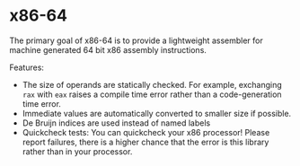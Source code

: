 # x86-64

The primary goal of x86-64 is to provide a lightweight assembler for machine generated 64 bit x86 assembly instructions.

Features:

-   The size of operands are statically checked. For example, exchanging `rax` with `eax` raises a compile time error rather than a code-generation time error.
-   Immediate values are automatically converted to smaller size if possible.
-   De Bruijn indices are used instead of named labels
-   Quickcheck tests: You can quickcheck your x86 processor! Please report failures, there is a higher chance that the error is this library rather than in your processor.


